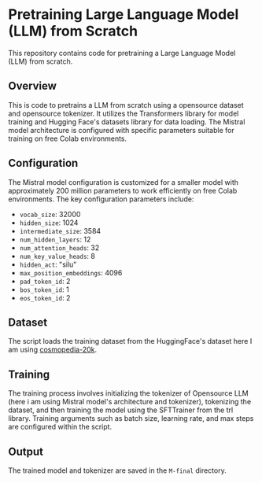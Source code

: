 # Pretraining Large Language Model (LLM) from Scratch

This repository contains code for pretraining a Large Language Model (LLM) from scratch.

## Overview

This is code to pretrains a  LLM from scratch using a opensource dataset and opensource tokenizer. It utilizes the Transformers library for model training and Hugging Face's datasets library for data loading. The Mistral model architecture is configured with specific parameters suitable for training on free Colab environments.

## Configuration

The Mistral model configuration is customized for a smaller model with approximately 200 million parameters to work efficiently on free Colab environments. The key configuration parameters include:

- `vocab_size`: 32000
- `hidden_size`: 1024
- `intermediate_size`: 3584
- `num_hidden_layers`: 12
- `num_attention_heads`: 32
- `num_key_value_heads`: 8
- `hidden_act`: "silu"
- `max_position_embeddings`: 4096
- `pad_token_id`: 2
- `bos_token_id`: 1
- `eos_token_id`: 2

## Dataset

The script loads the training dataset from the HuggingFace's dataset here I am using [cosmopedia-20k](HuggingFaceTB/cosmopedia-20k).

## Training

The training process involves initializing the tokenizer of Opensource LLM (here i am using Mistral model's architecture and tokenizer), tokenizing the dataset, and then training the model using the SFTTrainer from the trl library. Training arguments such as batch size, learning rate, and max steps are configured within the script.

## Output

The trained model and tokenizer are saved in the `M-final` directory.
